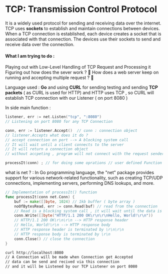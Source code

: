 # TCP: Transmission Control Protocol

It is a widely used protocol for sending and receiving data over the internet.
TCP uses **sockets** to establish and maintain connections between devices.
When a TCP connection is established, each device creates a socket that is associated with that connection. The devices use their sockets to send and receive data over the connection.

#### What I am trying to do  : 
Playing out with Low-Level Handling of TCP Request and Processing it
Figuring out how does the sever work ? 🤔
How does a web server keep on running and accepting multiple request  ? 🤔

Language used : **Go**
and using **CURL** for sending testing and sending **TCP packets** ( as CURL is used for HTTP) and HTTP uses TCP , so CURL will establish TCP connection with our Listener ( on port 8080 )

In side main function  : 
```GO
listener, err := net.Listen("tcp", ":8080")
// Listening on port 8080 for any TCP Connection 

conn, err := listener.Accept()  // conn : connection object 
// listener.Accepts what does it do ?
// accept connection on port --> A blocking system call
// It will wait until a client connects to the server
// It will return a connection object
// without accpeting , program will not connect with the request sender and exit.

processIt(conn) ; // for doing some oprations // user defined Function 
```

what is net ?  : In Go programming language, the "net" package provides support for various network-related functionality, such as creating TCP/UDP connections, implementing servers, performing DNS lookups, and more.

```Go
// Implementation of processIt() function
func processIt(conn net.Conn) {
	buf := make([]byte, 1024) // 1kb buffer ( byte array )
	noOfBytesRead, err := conn.Read(buf) // read from the connection
	// Read is a blocking system call , it will wait until the data is available
	conn.Write([]byte("HTTP/1.1 200 OK\r\n\r\nHello, World!\r\n"))
	// HTTP/1.1 200 OK\r\n\r\n --> HTTP response header
    // Hello, World!\r\n --> HTTP response body
    // HTTP response header is terminated by \r\n\r\n
    // HTTP response body is terminated by \r\n
    conn.Close() // close the connection
}
```

```Bash
curl http://localhost:8080
// A Connection will be made when Connection get Accepted 
// data can be send and recived via this connection 
// and it will be Listened by our TCP Listener on port 8080
```
